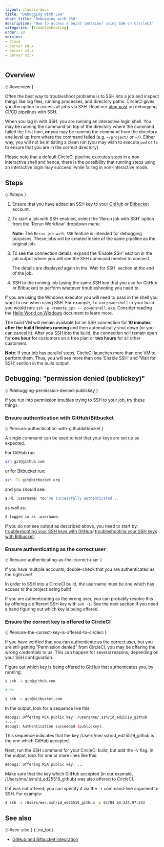 ```yaml
---
layout: classic-docs
title: "Debugging with SSH"
short-title: "Debugging with SSH"
description: "How to access a build container using SSH on CircleCI"
categories: [troubleshooting]
order: 20
version:
- Cloud
- Server v4.x
- Server v3.x
- Server v2.x
---
```


## Overview
{: #overview }

Often the best way to troubleshoot problems is to SSH into a job and inspect things like log files, running processes, and directory paths. CircleCI gives you the option to access all jobs via SSH. Read our [blog post](https://circleci.com/blog/debugging-ci-cd-pipelines-with-ssh-access/) on debugging CI/CD pipelines with SSH.

When you log in with SSH, you are running an interactive login shell. You may be running the command on top of the directory where the command failed the first time, **or** you may be running the command from the directory one level up from where the command failed (e.g. `~/project/` or `~/`). Either way, you will not be initiating a clean run (you may wish to execute `pwd` or `ls` to ensure that you are in the correct directory).

Please note that a default CircleCI pipeline executes steps in a non-interactive shell and hence, there is the possibility that running steps using an interactive login may succeed, while failing in non-interactive mode.

## Steps
{: #steps }

1. Ensure that you have added an SSH key to your [GitHub](https://help.github.com/articles/adding-a-new-ssh-key-to-your-github-account/) or [Bitbucket](https://confluence.atlassian.com/bitbucket/set-up-an-ssh-key-728138079.html) account.

2. To start a job with SSH enabled, select the 'Rerun job with SSH' option from the 'Rerun Workflow' dropdown menu.

     **Note:** The `Rerun job with SSH` feature is intended for debugging purposes. These jobs will be created inside of the same pipeline as the original job. 

3. To see the connection details, expand the 'Enable SSH' section in the job output where you will see the SSH command needed to connect.

     The details are displayed again in the 'Wait for SSH' section at the end of the job.

4. SSH to the running job (using the same SSH key that you use for GitHub or Bitbucket) to perform whatever troubleshooting you need to.

If you are using the Windows executor you will need to pass in the shell you want to use when using SSH. For example, To run  `powershell` in your build you
would run: `ssh -p <remote_ip> -- powershell.exe`. Consider reading the [Hello World on Windows]({{site.baseurl}}/hello-world-windows) document to learn more.

The build VM will remain available for an SSH connection for **10 minutes after the build finishes running** and then automatically shut down (or you can cancel it). After you SSH into the build, the connection will remain open for **one hour** for customers on a free plan or **two hours** for all other customers.

**Note**: If your job has parallel steps, CircleCI launches more than one VM to perform them. Thus, you will see more than one 'Enable SSH' and 'Wait for SSH' section in the build output.

## Debugging: "permission denied (publickey)"
{: #debugging-permission-denied-publickey }

If you run into permission troubles trying to SSH to your job, try these things:

### Ensure authentication with GitHub/Bitbucket
{: #ensure-authentication-with-githubbitbucket }

A single command can be used to test that your keys are set up as expected. 

For GitHub run
```bash
ssh git@github.com
```

or for Bitbucket run:
```bash
ssh -Tv git@bitbucket.org
```

and you should see:
```bash
$ Hi :username! You've successfully authenticated...
```

as well as:
```bash
$ logged in as :username.
```

If you _do not_ see output as described above, you need to start by:
[troubleshooting your SSH keys with GitHub](https://help.github.com/articles/error-permission-denied-publickey)/
[troubleshooting your SSH keys with Bitbucket](https://confluence.atlassian.com/bitbucket/troubleshoot-ssh-issues-271943403.html).

### Ensure authenticating as the correct user
{: #ensure-authenticating-as-the-correct-user }

If you have multiple accounts, double-check that you are authenticated as the right one!

In order to SSH into a CircleCI build, the username must be one which has access to the project being built!

If you are authenticating as the wrong user, you can probably resolve this by offering a different SSH key with `ssh -i`. See the next section if you need a hand figuring out which key is being offered.

### Ensure the correct key is offered to CircleCI
{: #ensure-the-correct-key-is-offered-to-circleci }

If you have verified that you can authenticate as the correct user, but you are still getting "Permission denied" from CircleCI, you may be offering the wrong credentials to us. This can happen for several reasons, depending on your SSH configuration.

Figure out which key is being offered to GitHub that authenticates you, by running:

```bash
$ ssh -v git@github.com

# Or

$ ssh -v git@bitbucket.com
```

In the output, look for a sequence like this:

```bash
debug1: Offering RSA public key: /Users/me/.ssh/id_ed25519_github
<...>
debug1: Authentication succeeded (publickey).
```

This sequence indicates that the key /Users/me/.ssh/id_ed25519_github is the one which GitHub accepted.

Next, run the SSH command for your CircleCI build, but add the -v flag. In the output, look for one or more lines like this:

```bash
debug1: Offering RSA public key: ...
```

Make sure that the key which GitHub accepted (in our example, /Users/me/.ssh/id_ed25519_github) was also offered to CircleCI.

If it was not offered, you can specify it via the `-i` command-line argument to SSH. For example:

```bash
$ ssh -i /Users/me/.ssh/id_ed25519_github -p 64784 54.224.97.243
```

## See also
{: #see-also }
{:.no_toc}

- [GitHub and Bitbucket Integration]({{site.baseurl}}/gh-bb-integration/)